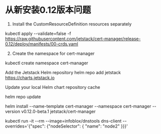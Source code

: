 # 从新安装0.12版本问题

1. Install the CustomResourceDefinition resources separately

kubectl apply --validate=false -f https://raw.githubusercontent.com/jetstack/cert-manager/release-0.12/deploy/manifests/00-crds.yaml

2. Create the namespace for cert-manager

kubectl create namespace cert-manager

Add the Jetstack Helm repository
helm repo add jetstack https://charts.jetstack.io

Update your local Helm chart repository cache

helm repo update

helm install --name-template cert-manager --namespace cert-manager --version v0.12.0-beta.1 jetstack/cert-manager


kubectl run -it --rm --image=infoblox/dnstools dns-client --overrides='{"spec": {"nodeSelector": { "name": "node2" }}}'